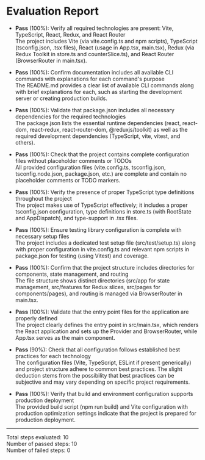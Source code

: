 # Evaluation Report

- **Pass** (100%): Verify all required technologies are present: Vite, TypeScript, React, Redux, and React Router  
  The project includes Vite (via vite.config.ts and npm scripts), TypeScript (tsconfig.json, .tsx files), React (usage in App.tsx, main.tsx), Redux (via Redux Toolkit in store.ts and counterSlice.ts), and React Router (BrowserRouter in main.tsx).

- **Pass** (100%): Confirm documentation includes all available CLI commands with explanations for each command's purpose  
  The README.md provides a clear list of available CLI commands along with brief explanations for each, such as starting the development server or creating production builds.

- **Pass** (100%): Validate that package.json includes all necessary dependencies for the required technologies  
  The package.json lists the essential runtime dependencies (react, react-dom, react-redux, react-router-dom, @reduxjs/toolkit) as well as the required development dependencies (TypeScript, vite, vitest, and others).

- **Pass** (100%): Check that the project contains complete configuration files without placeholder comments or TODOs  
  All provided configuration files (vite.config.ts, tsconfig.json, tsconfig.node.json, package.json, etc.) are complete and contain no placeholder comments or TODO markers.

- **Pass** (100%): Verify the presence of proper TypeScript type definitions throughout the project  
  The project makes use of TypeScript effectively; it includes a proper tsconfig.json configuration, type definitions in store.ts (with RootState and AppDispatch), and type-support in .tsx files.

- **Pass** (100%): Ensure testing library configuration is complete with necessary setup files  
  The project includes a dedicated test setup file (src/test/setup.ts) along with proper configuration in vite.config.ts and relevant npm scripts in package.json for testing (using Vitest) and coverage.

- **Pass** (100%): Confirm that the project structure includes directories for components, state management, and routing  
  The file structure shows distinct directories (src/app for state management, src/features for Redux slices, src/pages for components/pages), and routing is managed via BrowserRouter in main.tsx.

- **Pass** (100%): Validate that the entry point files for the application are properly defined  
  The project clearly defines the entry point in src/main.tsx, which renders the React application and sets up the Provider and BrowserRouter, while App.tsx serves as the main component.

- **Pass** (90%): Check that all configuration follows established best practices for each technology  
  The configuration files (Vite, TypeScript, ESLint if present generically) and project structure adhere to common best practices. The slight deduction stems from the possibility that best practices can be subjective and may vary depending on specific project requirements.

- **Pass** (100%): Verify that build and environment configuration supports production deployment  
  The provided build script (npm run build) and Vite configuration with production optimization settings indicate that the project is prepared for production deployment.

---

Total steps evaluated: 10  
Number of passed steps: 10  
Number of failed steps: 0